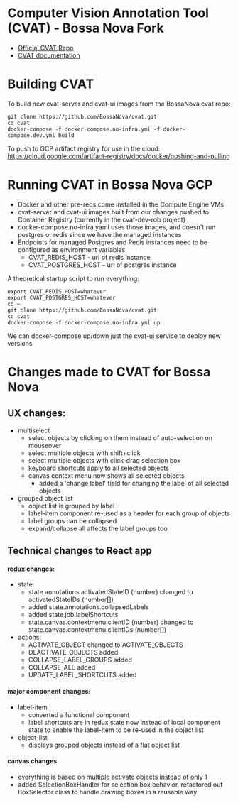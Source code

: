 # Computer Vision Annotation Tool (CVAT) - Bossa Nova Fork

- [Official CVAT Repo](https://github.com/opencv/cvat)
- [CVAT documentation](https://opencv.github.io/cvat/docs)

# Building CVAT

To build new cvat-server and cvat-ui images from the BossaNova cvat repo:

```
git clone https://github.com/BossaNova/cvat.git
cd cvat
docker-compose -f docker-compose.no-infra.yml -f docker-compose.dev.yml build
```

To push to GCP artifact registry for use in the cloud: https://cloud.google.com/artifact-registry/docs/docker/pushing-and-pulling

# Running CVAT in Bossa Nova GCP

- Docker and other pre-reqs come installed in the Compute Engine VMs
- cvat-server and cvat-ui images built from our changes pushed to Container Registry (currently in the cvat-dev-rob project)
- docker-compose.no-infra.yaml uses those images, and doesn't run postgres or redis since we have the managed instances
- Endpoints for managed Postgres and Redis instances need to be configured as environment variables
  - CVAT_REDIS_HOST - url of redis instance
  - CVAT_POSTGRES_HOST - url of postgres instance


A theoretical startup script to run everything:
```
export CVAT_REDIS_HOST=whatever
export CVAT_POSTGRES_HOST=whatever
cd ~
git clone https://github.com/BossaNova/cvat.git
cd cvat
docker-compose -f docker-compose.no-infra.yml up
```

We can docker-compose up/down just the cvat-ui service to deploy new versions

# Changes made to CVAT for Bossa Nova

## UX changes:
  - multiselect
    - select objects by clicking on them instead of auto-selection on mouseover
    - select multiple objects with shift+click
    - select multiple objects with click-drag selection box
    - keyboard shortcuts apply to all selected objects
    - canvas context menu now shows all selected objects
      - added a 'change label' field for changing the label of all selected objects
  - grouped object list
    - object list is grouped by label
    - label-item component re-used as a header for each group of objects
    - label groups can be collapsed
    - expand/collapse all affects the label groups too

## Technical changes to React app

#### redux changes:
- state:
  - state.annotations.activatedStateID (number) changed to activatedStateIDs (number[])
  - added state.annotations.collapsedLabels
  - added state.job.labelShortcuts
  - state.canvas.contextmenu.clientID (number) changed to state.canvas.contextmenu.clientIDs (number[])
- actions:
  - ACTIVATE_OBJECT changed to ACTIVATE_OBJECTS
  - DEACTIVATE_OBJECTS added
  - COLLAPSE_LABEL_GROUPS added
  - COLLAPSE_ALL added
  - UPDATE_LABEL_SHORTCUTS added

#### major component changes:
- label-item
  - converted a functional component
  - label shortcuts are in redux state now instead of local component state to enable the label-item to be re-used in the object list
- object-list
  - displays grouped objects instead of a flat object list

#### canvas changes
- everything is based on multiple activate objects instead of only 1
- added SelectionBoxHandler for selection box behavior, refactored out BoxSelector class to handle drawing boxes in a reusable way